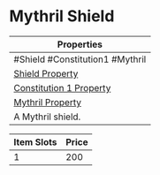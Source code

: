 # Mythril Shield

|Properties|
|----------|
|\#Shield #Constitution1 #Mythril|
|[Shield Property](../Armor%20Properties/Shield%20Property.md)|
|[Constitution 1 Property](../Armor%20Properties/Constitution%20X%20Property.md)|
|[Mythril Property](../../../Material%20Properties/Mythril%20Property.md)|
|A Mythril shield.|

|Item Slots|Price|
|----------|-----|
|1|200|
